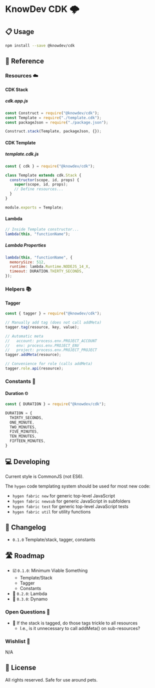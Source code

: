 # KnowDev CDK 🌩

## 📋 Usage

``` bash
npm install --save @knowdev/cdk
```

## 📖 Reference

### Resources ☁️

#### CDK Stack

##### cdk.app.js

``` javascript
const Construct = require("@knowdev/cdk");
const Template = require("./template.cdk");
const packageJson = require("./package.json");

Construct.stack(Template, packageJson, {});
```

#### CDK Template

##### template.cdk.js

``` javascript
const { cdk } = require("@knowdev/cdk");

class Template extends cdk.Stack {
  constructor(scope, id, props) {
    super(scope, id, props);
    // Define resources...
  }
}

module.exports = Template;
```

#### Lambda

``` javascript
// Inside Template constructor...
lambda(this, "functionName");
```

##### Lambda Properties

``` javascript
lambda(this, "functionName", {
  memorySize: 512,
  runtime: lambda.Runtime.NODEJS_14_X,
  timeout: DURATION.THIRTY_SECONDS,
});
```

### Helpers 📚

#### Tagger

``` javascript
const { tagger } = require("@knowdev/cdk");

// Manually add tag (does not call addMeta)
tagger.tag(resource, key, value);

// Automatic meta
//   account: process.env.PROJECT_ACCOUNT
//   env: process.env.PROJECT_ENV
//   project: process.env.PROJECT_PROJECT
tagger.addMeta(resource);

// Convenience for role (calls addMeta)
tagger.role.api(resource);
```

### Constants 💬

#### Duration ⏲

``` javascript
const { DURATION } = require("@knowdev/cdk");

DURATION = {
  THIRTY_SECONDS,
  ONE_MINUTE,
  TWO_MINUTES,
  FIVE_MINUTES,
  TEN_MINUTES,
  FIFTEEN_MINUTES,
}
```

## 💻 Developing

Current style is CommonJS (not ES6).

The `hygen` code templating system should be used for most new code:

* `hygen fabric new` for generic top-level JavaScript
* `hygen fabric newsub` for generic JavaScript in subfolders
* `hygen fabric test` for generic top-level JavaScript tests
* `hygen fabric util` for utility functions

## 📝 Changelog

* `0.1.0` Template/stack, tagger, constants

## 🛣 Roadmap

* ☑️ `0.1.0`: Minimum Viable Something
  * Template/Stack
  * Tagger
  * Constants
* 🔲 `0.2.0`: Lambda
* 🔲 `0.3.0`: Dynamo

### Open Questions 🤔

* 🔲 If the stack is tagged, do those tags trickle to all resources
  * I.e., is it unnecessary to call addMeta() on sub-resources?

### Wishlist 🌠

N/A

## 📜 License

All rights reserved. Safe for use around pets.
